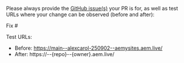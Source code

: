Please always provide the [GitHub issue(s)](../issues) your PR is for, as well as test URLs where your change can be observed (before and after):

Fix #<gh-issue-id>

Test URLs:
- Before: https://main--alexcarol-250902--aemysites.aem.live/
- After: https://<branch>--{repo}--{owner}.aem.live/
